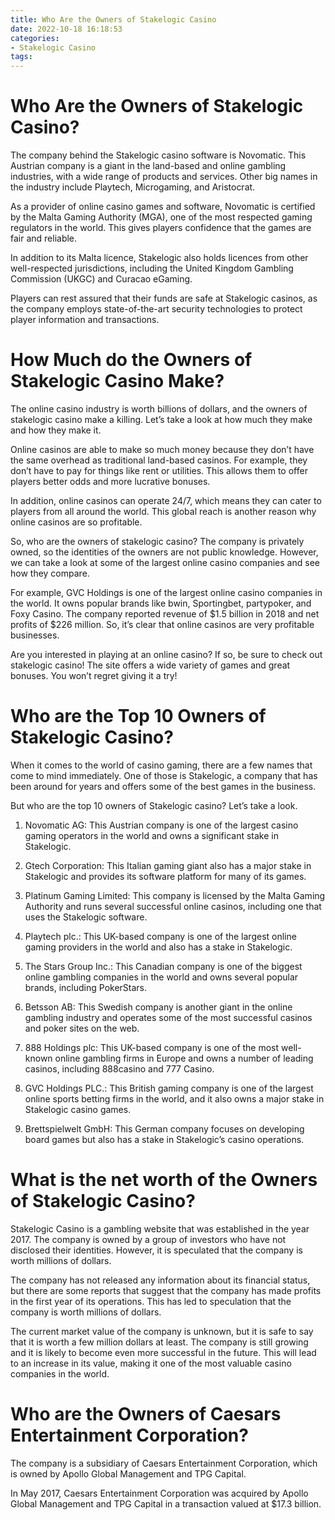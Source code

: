 ```yaml
---
title: Who Are the Owners of Stakelogic Casino
date: 2022-10-18 16:18:53
categories:
- Stakelogic Casino
tags:
---
```



#  Who Are the Owners of Stakelogic Casino?

The company behind the Stakelogic casino software is Novomatic. This Austrian company is a giant in the land-based and online gambling industries, with a wide range of products and services. Other big names in the industry include Playtech, Microgaming, and Aristocrat.

As a provider of online casino games and software, Novomatic is certified by the Malta Gaming Authority (MGA), one of the most respected gaming regulators in the world. This gives players confidence that the games are fair and reliable.

In addition to its Malta licence, Stakelogic also holds licences from other well-respected jurisdictions, including the United Kingdom Gambling Commission (UKGC) and Curacao eGaming.

Players can rest assured that their funds are safe at Stakelogic casinos, as the company employs state-of-the-art security technologies to protect player information and transactions.

#  How Much do the Owners of Stakelogic Casino Make?

The online casino industry is worth billions of dollars, and the owners of stakelogic casino make a killing. Let’s take a look at how much they make and how they make it.

Online casinos are able to make so much money because they don’t have the same overhead as traditional land-based casinos. For example, they don’t have to pay for things like rent or utilities. This allows them to offer players better odds and more lucrative bonuses.

In addition, online casinos can operate 24/7, which means they can cater to players from all around the world. This global reach is another reason why online casinos are so profitable.

So, who are the owners of stakelogic casino? The company is privately owned, so the identities of the owners are not public knowledge. However, we can take a look at some of the largest online casino companies and see how they compare.

For example, GVC Holdings is one of the largest online casino companies in the world. It owns popular brands like bwin, Sportingbet, partypoker, and Foxy Casino. The company reported revenue of $1.5 billion in 2018 and net profits of $226 million. So, it’s clear that online casinos are very profitable businesses.

Are you interested in playing at an online casino? If so, be sure to check out stakelogic casino! The site offers a wide variety of games and great bonuses. You won’t regret giving it a try!

#  Who are the Top 10 Owners of Stakelogic Casino?

When it comes to the world of casino gaming, there are a few names that come to mind immediately. One of those is Stakelogic, a company that has been around for years and offers some of the best games in the business.

But who are the top 10 owners of Stakelogic casino? Let’s take a look.

1. Novomatic AG: This Austrian company is one of the largest casino gaming operators in the world and owns a significant stake in Stakelogic.

2. Gtech Corporation: This Italian gaming giant also has a major stake in Stakelogic and provides its software platform for many of its games.

3. Platinum Gaming Limited: This company is licensed by the Malta Gaming Authority and runs several successful online casinos, including one that uses the Stakelogic software.

4. Playtech plc.: This UK-based company is one of the largest online gaming providers in the world and also has a stake in Stakelogic.

5. The Stars Group Inc.: This Canadian company is one of the biggest online gambling companies in the world and owns several popular brands, including PokerStars.

6. Betsson AB: This Swedish company is another giant in the online gambling industry and operates some of the most successful casinos and poker sites on the web.

7. 888 Holdings plc: This UK-based company is one of the most well-known online gambling firms in Europe and owns a number of leading casinos, including 888casino and 777 Casino.

8. GVC Holdings PLC.: This British gaming company is one of the largest online sports betting firms in the world, and it also owns a major stake in Stakelogic casino games.

9. Brettspielwelt GmbH: This German company focuses on developing board games but also has a stake in Stakelogic’s casino operations.

#  What is the net worth of the Owners of Stakelogic Casino?

Stakelogic Casino is a gambling website that was established in the year 2017. The company is owned by a group of investors who have not disclosed their identities. However, it is speculated that the company is worth millions of dollars.

The company has not released any information about its financial status, but there are some reports that suggest that the company has made profits in the first year of its operations. This has led to speculation that the company is worth millions of dollars.

The current market value of the company is unknown, but it is safe to say that it is worth a few million dollars at least. The company is still growing and it is likely to become even more successful in the future. This will lead to an increase in its value, making it one of the most valuable casino companies in the world.

#  Who are the Owners of Caesars Entertainment Corporation?

The company is a subsidiary of Caesars Entertainment Corporation, which is owned by Apollo Global Management and TPG Capital.

In May 2017, Caesars Entertainment Corporation was acquired by Apollo Global Management and TPG Capital in a transaction valued at $17.3 billion.